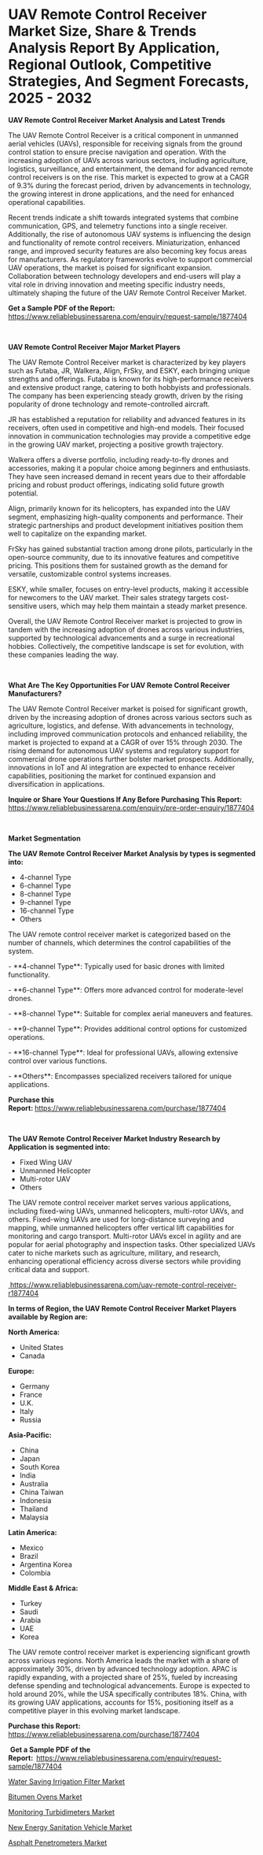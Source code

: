 <p><h1>UAV Remote Control Receiver Market Size, Share & Trends Analysis Report By Application, Regional Outlook, Competitive Strategies, And Segment Forecasts, 2025 - 2032</h1></p><p><strong>UAV Remote Control Receiver Market Analysis and Latest Trends</strong></p>
<p><p>The UAV Remote Control Receiver is a critical component in unmanned aerial vehicles (UAVs), responsible for receiving signals from the ground control station to ensure precise navigation and operation. With the increasing adoption of UAVs across various sectors, including agriculture, logistics, surveillance, and entertainment, the demand for advanced remote control receivers is on the rise. This market is expected to grow at a CAGR of 9.3% during the forecast period, driven by advancements in technology, the growing interest in drone applications, and the need for enhanced operational capabilities.</p><p>Recent trends indicate a shift towards integrated systems that combine communication, GPS, and telemetry functions into a single receiver. Additionally, the rise of autonomous UAV systems is influencing the design and functionality of remote control receivers. Miniaturization, enhanced range, and improved security features are also becoming key focus areas for manufacturers. As regulatory frameworks evolve to support commercial UAV operations, the market is poised for significant expansion. Collaboration between technology developers and end-users will play a vital role in driving innovation and meeting specific industry needs, ultimately shaping the future of the UAV Remote Control Receiver Market.</p></p>
<p><strong>Get a Sample PDF of the Report:&nbsp;</strong> <a href="https://www.reliablebusinessarena.com/enquiry/request-sample/1877404?utm_campaign=1905&utm_medium=2&utm_source=Github&utm_content=ia&utm_term=28022025&utm_id=uav-remote-control-receiver">https://www.reliablebusinessarena.com/enquiry/request-sample/1877404</a></p>
<p>&nbsp;</p>
<p><strong>UAV Remote Control Receiver Major Market Players</strong></p>
<p><p>The UAV Remote Control Receiver market is characterized by key players such as Futaba, JR, Walkera, Align, FrSky, and ESKY, each bringing unique strengths and offerings. Futaba is known for its high-performance receivers and extensive product range, catering to both hobbyists and professionals. The company has been experiencing steady growth, driven by the rising popularity of drone technology and remote-controlled aircraft.</p><p>JR has established a reputation for reliability and advanced features in its receivers, often used in competitive and high-end models. Their focused innovation in communication technologies may provide a competitive edge in the growing UAV market, projecting a positive growth trajectory.</p><p>Walkera offers a diverse portfolio, including ready-to-fly drones and accessories, making it a popular choice among beginners and enthusiasts. They have seen increased demand in recent years due to their affordable pricing and robust product offerings, indicating solid future growth potential.</p><p>Align, primarily known for its helicopters, has expanded into the UAV segment, emphasizing high-quality components and performance. Their strategic partnerships and product development initiatives position them well to capitalize on the expanding market.</p><p>FrSky has gained substantial traction among drone pilots, particularly in the open-source community, due to its innovative features and competitive pricing. This positions them for sustained growth as the demand for versatile, customizable control systems increases.</p><p>ESKY, while smaller, focuses on entry-level products, making it accessible for newcomers to the UAV market. Their sales strategy targets cost-sensitive users, which may help them maintain a steady market presence.</p><p>Overall, the UAV Remote Control Receiver market is projected to grow in tandem with the increasing adoption of drones across various industries, supported by technological advancements and a surge in recreational hobbies. Collectively, the competitive landscape is set for evolution, with these companies leading the way.</p></p>
<p>&nbsp;</p>
<p><strong>What Are The Key Opportunities For UAV Remote Control Receiver Manufacturers?</strong></p>
<p><p>The UAV Remote Control Receiver market is poised for significant growth, driven by the increasing adoption of drones across various sectors such as agriculture, logistics, and defense. With advancements in technology, including improved communication protocols and enhanced reliability, the market is projected to expand at a CAGR of over 15% through 2030. The rising demand for autonomous UAV systems and regulatory support for commercial drone operations further bolster market prospects. Additionally, innovations in IoT and AI integration are expected to enhance receiver capabilities, positioning the market for continued expansion and diversification in applications.</p></p>
<p><strong>Inquire or Share Your Questions If Any Before Purchasing This Report:</strong> <a href="https://www.reliablebusinessarena.com/enquiry/pre-order-enquiry/1877404?utm_campaign=1905&utm_medium=2&utm_source=Github&utm_content=ia&utm_term=28022025&utm_id=uav-remote-control-receiver">https://www.reliablebusinessarena.com/enquiry/pre-order-enquiry/1877404</a></p>
<p>&nbsp;</p>
<p><strong>Market Segmentation</strong></p>
<p><strong>The UAV Remote Control Receiver Market Analysis by types is segmented into:</strong></p>
<p><ul><li>4-channel Type</li><li>6-channel Type</li><li>8-channel Type</li><li>9-channel Type</li><li>16-channel Type</li><li>Others</li></ul></p>
<p><p>The UAV remote control receiver market is categorized based on the number of channels, which determines the control capabilities of the system. </p><p>- **4-channel Type**: Typically used for basic drones with limited functionality.</p><p>- **6-channel Type**: Offers more advanced control for moderate-level drones.</p><p>- **8-channel Type**: Suitable for complex aerial maneuvers and features.</p><p>- **9-channel Type**: Provides additional control options for customized operations.</p><p>- **16-channel Type**: Ideal for professional UAVs, allowing extensive control over various functions. </p><p>- **Others**: Encompasses specialized receivers tailored for unique applications.</p></p>
<p><strong>Purchase this Report:&nbsp;</strong><a href="https://www.reliablebusinessarena.com/purchase/1877404?utm_campaign=1905&utm_medium=2&utm_source=Github&utm_content=ia&utm_term=28022025&utm_id=uav-remote-control-receiver">https://www.reliablebusinessarena.com/purchase/1877404</a></p>
<p>&nbsp;</p>
<p><strong>The UAV Remote Control Receiver Market Industry Research by Application is segmented into:</strong></p>
<p><ul><li>Fixed Wing UAV</li><li>Unmanned Helicopter</li><li>Multi-rotor UAV</li><li>Others</li></ul></p>
<p><p>The UAV remote control receiver market serves various applications, including fixed-wing UAVs, unmanned helicopters, multi-rotor UAVs, and others. Fixed-wing UAVs are used for long-distance surveying and mapping, while unmanned helicopters offer vertical lift capabilities for monitoring and cargo transport. Multi-rotor UAVs excel in agility and are popular for aerial photography and inspection tasks. Other specialized UAVs cater to niche markets such as agriculture, military, and research, enhancing operational efficiency across diverse sectors while providing critical data and support.</p></p>
<p><a href="https://www.reliablebusinessarena.com/uav-remote-control-receiver-r1877404?utm_campaign=1905&utm_medium=2&utm_source=Github&utm_content=ia&utm_term=28022025&utm_id=uav-remote-control-receiver">&nbsp;https://www.reliablebusinessarena.com/uav-remote-control-receiver-r1877404</a></p>
<p><strong>In terms of Region, the UAV Remote Control Receiver Market Players available by Region are:</strong></p>
<p>
    <p> <strong> North America: </strong>
        <ul>
            <li>United States</li>
            <li>Canada</li>
        </ul>
        </p> 
    <p> <strong> Europe: </strong>
        <ul>
            <li>Germany</li>
            <li>France</li>
            <li>U.K.</li>
            <li>Italy</li>
            <li>Russia</li>
        </ul>
        </p> 
    <p> <strong> Asia-Pacific: </strong>
        <ul>
            <li>China</li>
            <li>Japan</li>
            <li>South Korea</li>
            <li>India</li>
            <li>Australia</li>
            <li>China Taiwan</li>
            <li>Indonesia</li>
            <li>Thailand</li>
            <li>Malaysia</li>
        </ul>
        </p> 
    <p> <strong> Latin America: </strong>
        <ul>
            <li>Mexico</li>
            <li>Brazil</li>
            <li>Argentina Korea</li>
            <li>Colombia</li>
        </ul>
        </p> 
    <p> <strong> Middle East & Africa: </strong>
        <ul>
            <li>Turkey</li>
            <li>Saudi</li>
            <li>Arabia</li>
            <li>UAE</li>
            <li>Korea</li>
        </ul>
    </p>
    </p>
<p><p>The UAV remote control receiver market is experiencing significant growth across various regions. North America leads the market with a share of approximately 30%, driven by advanced technology adoption. APAC is rapidly expanding, with a projected share of 25%, fueled by increasing defense spending and technological advancements. Europe is expected to hold around 20%, while the USA specifically contributes 18%. China, with its growing UAV applications, accounts for 15%, positioning itself as a competitive player in this evolving market landscape.</p></p>
<p><strong>Purchase this Report: </strong><a href="https://www.reliablebusinessarena.com/purchase/1877404?utm_campaign=1905&utm_medium=2&utm_source=Github&utm_content=ia&utm_term=28022025&utm_id=uav-remote-control-receiver">https://www.reliablebusinessarena.com/purchase/1877404</a></p>
<p>&nbsp;<strong>Get a Sample PDF of the Report:&nbsp;&nbsp;</strong><a href="https://www.reliablebusinessarena.com/enquiry/request-sample/1877404?utm_campaign=1905&utm_medium=2&utm_source=Github&utm_content=ia&utm_term=28022025&utm_id=uav-remote-control-receiver">https://www.reliablebusinessarena.com/enquiry/request-sample/1877404</a></p>
<p><strong></strong></p>
<p><p><a href="https://github.com/AKSHATREPORTPRIME/Market-Research-Report-List-7/blob/main/water-saving-irrigation-filter-market.md?utm_campaign=1905&utm_medium=2&utm_source=Github&utm_content=ia&utm_term=28022025&utm_id=uav-remote-control-receiver">Water Saving Irrigation Filter Market</a></p><p><a href="https://github.com/rileymgdorcas/Market-Research-Report-List-1/blob/main/bitumen-ovens-market.md?utm_campaign=1905&utm_medium=2&utm_source=Github&utm_content=ia&utm_term=28022025&utm_id=uav-remote-control-receiver">Bitumen Ovens Market</a></p><p><a href="https://github.com/SamiaChowdhury801/Market-Research-Report-List-1/blob/main/monitoring-turbidimeters-market.md?utm_campaign=1905&utm_medium=2&utm_source=Github&utm_content=ia&utm_term=28022025&utm_id=uav-remote-control-receiver">Monitoring Turbidimeters Market</a></p><p><a href="https://github.com/indrystar/Market-Research-Report-List-5/blob/main/new-energy-sanitation-vehicle-market.md?utm_campaign=1905&utm_medium=2&utm_source=Github&utm_content=ia&utm_term=28022025&utm_id=uav-remote-control-receiver">New Energy Sanitation Vehicle Market</a></p><p><a href="https://github.com/LilianFaulkner65/Market-Research-Report-List-1/blob/main/asphalt-penetrometers-market.md?utm_campaign=1905&utm_medium=2&utm_source=Github&utm_content=ia&utm_term=28022025&utm_id=uav-remote-control-receiver">Asphalt Penetrometers Market</a></p></p>